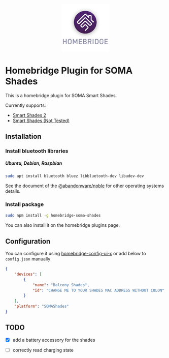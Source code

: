 
<p align="center">

<img src="https://github.com/homebridge/branding/raw/master/logos/homebridge-wordmark-logo-vertical.png" width="150">

</p>


# Homebridge Plugin for SOMA Shades

This is a homebridge plugin for SOMA Smart Shades.

Currently supports:
* [Smart Shades 2](https://www.somasmarthome.com/)
* [Smart Shades (Not Tested)](https://www.somasmarthome.com/)


## Installation

### Install bluetooth libraries
##### Ubuntu, Debian, Raspbian
```sh
sudo apt install bluetooth bluez libbluetooth-dev libudev-dev
```
See the document of the [@abandonware/noble](https://github.com/abandonware/noble#readme) for other operating systems details.

### Install package
```sh
sudo npm install -g homebridge-soma-shades
```
You can also install it on the homebridge plugins page.

## Configuration
You can configure it using [homebridge-config-ui-x](https://www.npmjs.com/package/homebridge-config-ui-x)
or add below to ```config.json``` manually
```json
{
    "devices": [
        {
            "name": "Balcony Shades",
            "id": "CHANGE ME TO YOUR SHADES MAC ADDRESS WITHOUT COLON"
        }
    ],
    "platform": "SOMAShades"
}
```

## TODO
 - [x] add a battery accessory for the shades
 - [ ] correctly read charging state




